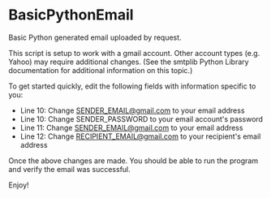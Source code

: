 # BasicPythonEmail
Basic Python generated email uploaded by request.

This script is setup to work with a gmail account. Other account types (e.g. Yahoo) may require additional changes. (See the smtplib Python Library documentation for additional information on this topic.)

To get started quickly, edit the following fields with information specific to you:

  - Line 10: Change SENDER_EMAIL@gmail.com to your email address
  - Line 10: Change SENDER_PASSWORD to your email account's password
  - Line 11: Change SENDER_EMAIL@gmail.com to your email address
  - Line 12: Change RECIPIENT_EMAIL@gmail.com to your recipient's email address

Once the above changes are made. You should be able to run the program and verify the email was successful.

Enjoy!
